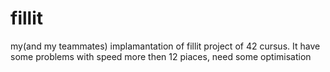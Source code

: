 # fillit
my(and my teammates) implamantation of fillit project of 42 cursus. It have some problems with speed more then 12 piaces, need some optimisation
